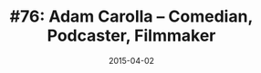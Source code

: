 ---
date:          "2015-04-02"
podcast:       "The Wolf Den"
title:         "#76: Adam Carolla – Comedian, Podcaster, Filmmaker"
summary:       Comedian, television host, author, filmmaker and podcaster Adam Carolla joins Adam Sachs on The Wolf Den to discuss the business side of his many endeavors.  Carolla recalls that the idea to podcast was born from the fact that his morning show on terrestrial radio was number two online. So, when that gig ended in 2009 he knew where there was a ready audience. He explains how that fit his overall business strategy, which is 'somewhere between proactive and reactive,” seizing opportunities and then going with what makes sense along the way. Then Carolla describes the origin of his new motivational “Take a Knee” podcast as part of the subscription-based Adam Carolla Show Archive. Finally, he offers up advice for budding podcasters.
url-audio:     "http://feeds.soundcloud.com/stream/198863751-the-wolf-den-76-adam-carolla-comedianpodcasterfilmmaker.mp3"
url-web:       "http://www.earwolf.com/episode/adam-carolla-comedianpodcasterfilmmaker/"
timestamps:
 - time:       "0:00"
   notes:      "Introduction. Good overview of Carolla and his work, should you not be familiar."
 - time:       "2:47"
   notes:      "Interview with Carolla begins"
---